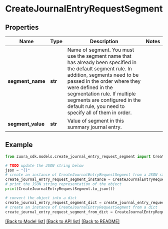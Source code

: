 # CreateJournalEntryRequestSegment


## Properties

Name | Type | Description | Notes
------------ | ------------- | ------------- | -------------
**segment_name** | **str** | Name of segment. You must use the segment name that has already been specified in the default segment rule. In addition, segments need to be passed in the order where they were defined in the segmentation rule. If multiple segments are configured in the default rule, you need to specify all of them in order.  | 
**segment_value** | **str** | Value of segment in this summary journal entry.  | 

## Example

```python
from zuora_sdk.models.create_journal_entry_request_segment import CreateJournalEntryRequestSegment

# TODO update the JSON string below
json = "{}"
# create an instance of CreateJournalEntryRequestSegment from a JSON string
create_journal_entry_request_segment_instance = CreateJournalEntryRequestSegment.from_json(json)
# print the JSON string representation of the object
print(CreateJournalEntryRequestSegment.to_json())

# convert the object into a dict
create_journal_entry_request_segment_dict = create_journal_entry_request_segment_instance.to_dict()
# create an instance of CreateJournalEntryRequestSegment from a dict
create_journal_entry_request_segment_from_dict = CreateJournalEntryRequestSegment.from_dict(create_journal_entry_request_segment_dict)
```
[[Back to Model list]](../README.md#documentation-for-models) [[Back to API list]](../README.md#documentation-for-api-endpoints) [[Back to README]](../README.md)



